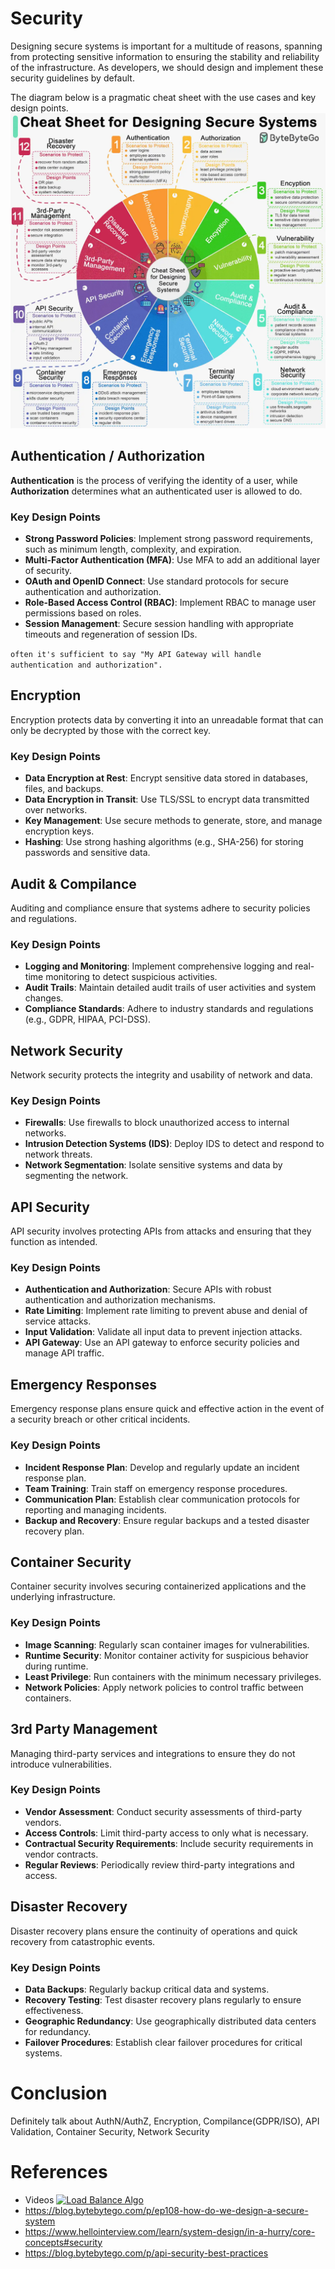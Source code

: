 # Security
Designing secure systems is important for a multitude of reasons, spanning from protecting sensitive information to ensuring the stability and reliability of the infrastructure. As developers, we should design and implement these security guidelines by default.

The diagram below is a pragmatic cheat sheet with the use cases and key design points.
![](../resources/basics/security/security.webp)
## Authentication / Authorization
**Authentication** is the process of verifying the identity of a user, while **Authorization** determines what an authenticated user is allowed to do.

### Key Design Points
- **Strong Password Policies**: Implement strong password requirements, such as minimum length, complexity, and expiration.
- **Multi-Factor Authentication (MFA)**: Use MFA to add an additional layer of security.
- **OAuth and OpenID Connect**: Use standard protocols for secure authentication and authorization.
- **Role-Based Access Control (RBAC)**: Implement RBAC to manage user permissions based on roles.
- **Session Management**: Secure session handling with appropriate timeouts and regeneration of session IDs.

``often it's sufficient to say "My API Gateway will handle authentication and authorization".``

## Encryption
Encryption protects data by converting it into an unreadable format that can only be decrypted by those with the correct key.

### Key Design Points
- **Data Encryption at Rest**: Encrypt sensitive data stored in databases, files, and backups.
- **Data Encryption in Transit**: Use TLS/SSL to encrypt data transmitted over networks.
- **Key Management**: Use secure methods to generate, store, and manage encryption keys.
- **Hashing**: Use strong hashing algorithms (e.g., SHA-256) for storing passwords and sensitive data.

## Audit & Compilance
Auditing and compliance ensure that systems adhere to security policies and regulations.

### Key Design Points
- **Logging and Monitoring**: Implement comprehensive logging and real-time monitoring to detect suspicious activities.
- **Audit Trails**: Maintain detailed audit trails of user activities and system changes.
- **Compliance Standards**: Adhere to industry standards and regulations (e.g., GDPR, HIPAA, PCI-DSS).

## Network Security
Network security protects the integrity and usability of network and data.

### Key Design Points
- **Firewalls**: Use firewalls to block unauthorized access to internal networks.
- **Intrusion Detection Systems (IDS)**: Deploy IDS to detect and respond to network threats.
- **Network Segmentation**: Isolate sensitive systems and data by segmenting the network.

## API Security
API security involves protecting APIs from attacks and ensuring that they function as intended.

### Key Design Points
- **Authentication and Authorization**: Secure APIs with robust authentication and authorization mechanisms.
- **Rate Limiting**: Implement rate limiting to prevent abuse and denial of service attacks.
- **Input Validation**: Validate all input data to prevent injection attacks.
- **API Gateway**: Use an API gateway to enforce security policies and manage API traffic.

## Emergency Responses
Emergency response plans ensure quick and effective action in the event of a security breach or other critical incidents.

### Key Design Points
- **Incident Response Plan**: Develop and regularly update an incident response plan.
- **Team Training**: Train staff on emergency response procedures.
- **Communication Plan**: Establish clear communication protocols for reporting and managing incidents.
- **Backup and Recovery**: Ensure regular backups and a tested disaster recovery plan.

## Container Security
Container security involves securing containerized applications and the underlying infrastructure.

### Key Design Points
- **Image Scanning**: Regularly scan container images for vulnerabilities.
- **Runtime Security**: Monitor container activity for suspicious behavior during runtime.
- **Least Privilege**: Run containers with the minimum necessary privileges.
- **Network Policies**: Apply network policies to control traffic between containers.

## 3rd Party Management
Managing third-party services and integrations to ensure they do not introduce vulnerabilities.

### Key Design Points
- **Vendor Assessment**: Conduct security assessments of third-party vendors.
- **Access Controls**: Limit third-party access to only what is necessary.
- **Contractual Security Requirements**: Include security requirements in vendor contracts.
- **Regular Reviews**: Periodically review third-party integrations and access.

## Disaster Recovery
Disaster recovery plans ensure the continuity of operations and quick recovery from catastrophic events.

### Key Design Points
- **Data Backups**: Regularly backup critical data and systems.
- **Recovery Testing**: Test disaster recovery plans regularly to ensure effectiveness.
- **Geographic Redundancy**: Use geographically distributed data centers for redundancy.
- **Failover Procedures**: Establish clear failover procedures for critical systems.

# Conclusion
Definitely talk about AuthN/AuthZ, Encryption, Compilance(GDPR/ISO), API Validation, Container Security, Network Security

# References
* Videos
  [![Load Balance Algo](https://img.youtube.com/vi/6WZ6S-qmtqY/maxresdefault.jpg)](https://www.youtube.com/watch?v=6WZ6S-qmtqY)
* https://blog.bytebytego.com/p/ep108-how-do-we-design-a-secure-system
* https://www.hellointerview.com/learn/system-design/in-a-hurry/core-concepts#security
* https://blog.bytebytego.com/p/api-security-best-practices
